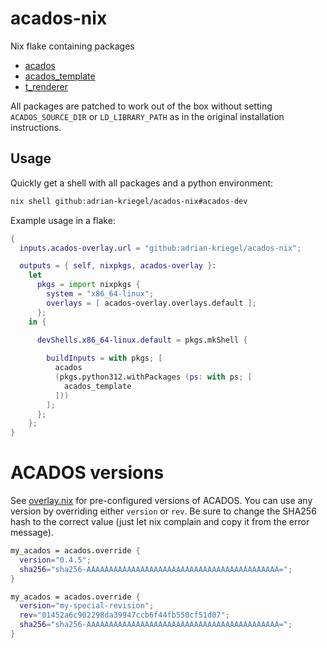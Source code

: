 # acados-nix

Nix flake containing packages 

- [acados](https://github.com/acados/acados)
- [acados_template](https://github.com/acados/acados/tree/01452a6c902298da39947ccb6f44fb550cf51d07/interfaces/acados_template)
- [t_renderer](https://github.com/acados/tera_renderer/)

All packages are patched to work out of the box without setting ``ACADOS_SOURCE_DIR`` or ``LD_LIBRARY_PATH`` as in the original installation instructions.

## Usage

Quickly get a shell with all packages and a python environment: 

```bash
nix shell github:adrian-kriegel/acados-nix#acados-dev
```

Example usage in a flake: 

```nix
{
  inputs.acados-overlay.url = "github:adrian-kriegel/acados-nix";

  outputs = { self, nixpkgs, acados-overlay }:
    let
      pkgs = import nixpkgs { 
        system = "x86_64-linux";
        overlays = [ acados-overlay.overlays.default ];
      };
    in {
      
      devShells.x86_64-linux.default = pkgs.mkShell {

        buildInputs = with pkgs; [
          acados
          (pkgs.python312.withPackages (ps: with ps; [
            acados_template
          ]))
        ];
      };
    };
}
```

# ACADOS versions 

See [overlay.nix](./overlay.nix) for pre-configured versions of ACADOS. You can use any version by overriding either `version` or `rev`. Be sure to change the SHA256 hash to the correct value (just let nix complain and copy it from the error message).

```nix 
my_acados = acados.override { 
  version="0.4.5";
  sha256="sha256-AAAAAAAAAAAAAAAAAAAAAAAAAAAAAAAAAAAAAAAAAAA=";
}
```

```nix
my_acados = acados.override { 
  version="my-special-revision";
  rev="01452a6c902298da39947ccb6f44fb550cf51d07";
  sha256="sha256-AAAAAAAAAAAAAAAAAAAAAAAAAAAAAAAAAAAAAAAAAAA=";
}
```
